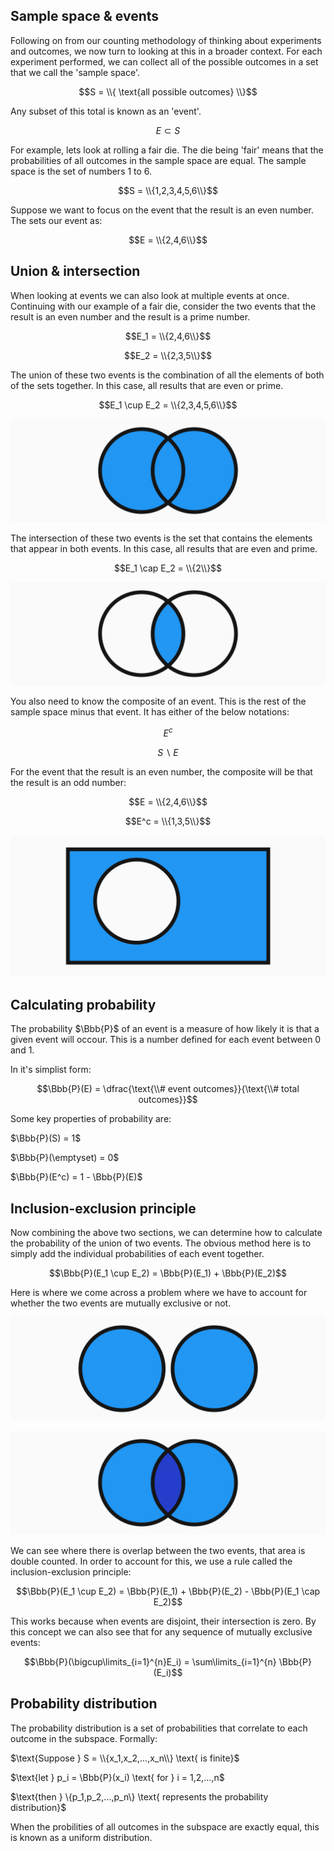 ## Sample space & events

Following on from our counting methodology of thinking about experiments and outcomes, we now turn to looking at this in a broader context. For each experiment performed, we can collect all of the possible outcomes in a set that we call the 'sample space'.

$$S = \\{ \text{all possible outcomes} \\}$$

Any subset of this total is known as an 'event'.

$$E \subset S$$

For example, lets look at rolling a fair die. The die being 'fair' means that the probabilities of all outcomes in the sample space are equal. The sample space is the set of numbers 1 to 6.

$$S = \\{1,2,3,4,5,6\\}$$

Suppose we want to focus on the event that the result is an even number. The sets our event as:

$$E = \\{2,4,6\\}$$

## Union & intersection

When looking at events we can also look at multiple events at once. Continuing with our example of a fair die, consider the two events that the result is an even number and the result is a prime number.

$$E_1 = \\{2,4,6\\}$$

$$E_2 = \\{2,3,5\\}$$

The union of these two events is the combination of all the elements of both of the sets together. In this case, all results that are even or prime.

$$E_1 \cup E_2 = \\{2,3,4,5,6\\}$$

![Union ven diagram](union-ven.svg)

The intersection of these two events is the set that contains the elements that appear in both events. In this case, all results that are even and prime.

$$E_1 \cap E_2 = \\{2\\}$$

![Intersection ven diagram](intersection-ven.svg)

You also need to know the composite of an event. This is the rest of the sample space minus that event. It has either of the below notations:

$$E^c$$

$$S \backslash E$$

For the event that the result is an even number, the composite will be that the result is an odd number:

$$E = \\{2,4,6\\}$$

$$E^c = \\{1,3,5\\}$$

![Composite event](composite-event.svg)

## Calculating probability

The probability $\Bbb{P}$ of an event is a measure of how likely it is that a given event will occour. This is a number defined for each event between 0 and 1.

In it's simplist form:

$$\Bbb{P}(E) = \dfrac{\text{\\# event outcomes}}{\text{\\# total outcomes}}$$

<!-- We will also see that for any sequence of mutually exclusive events:

$$\Bbb{P}(\bigcup\limits_{i=1}^{\infty}E_i) = \sum\limits_{i=1}^{\infty} \Bbb{P}(E_i)$$ -->

Some key properties of probability are:

$\Bbb{P}(S) = 1$

$\Bbb{P}(\emptyset) = 0$

$\Bbb{P}(E^c) = 1 - \Bbb{P}(E)$

## Inclusion-exclusion principle

Now combining the above two sections, we can determine how to calculate the probability of the union of two events. The obvious method here is to simply add the individual probabilities of each event together.

$$\Bbb{P}(E_1 \cup E_2) = \Bbb{P}(E_1) + \Bbb{P}(E_2)$$

Here is where we come across a problem where we have to account for whether the two events are mutually exclusive or not.

![Disjoint events](disjoint-events.svg)

![Overlap of two events](overlap-two-events.svg)

We can see where there is overlap between the two events, that area is double counted. In order to account for this, we use a rule called the inclusion-exclusion principle:

$$\Bbb{P}(E_1 \cup E_2) = \Bbb{P}(E_1) + \Bbb{P}(E_2) - \Bbb{P}(E_1 \cap E_2)$$

This works because when events are disjoint, their intersection is zero. By this concept we can also see that for any sequence of mutually exclusive events:

$$\Bbb{P}(\bigcup\limits_{i=1}^{n}E_i) = \sum\limits_{i=1}^{n} \Bbb{P}(E_i)$$

## Probability distribution

The probability distribution is a set of probabilities that correlate to each outcome in the subspace. Formally:

$\text{Suppose } S = \\{x_1,x_2,...,x_n\\} \text{ is finite}$

$\text{let } p_i = \Bbb{P}(x_i) \text{ for } i = 1,2,...,n$

\$\text{then } \\{p_1,p_2,...,p_n\\} \text{ represents the probability distribution}\$

<!-- This can then be graphed: -->

When the probilities of all outcomes in the subspace are exactly equal, this is known as a uniform distribution.
